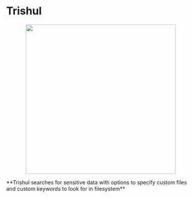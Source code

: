 # Trishul
<p align="center" >
  <img src="https://i.pinimg.com/originals/d0/0b/8d/d00b8d68250ea26c4bb7ffc94b735cd5.png" width="400"/>
</p>
**Trishul searches for sensitive data with options to specify custom files and custom keywords to look for in filesystem**
